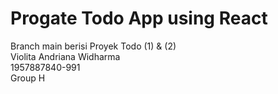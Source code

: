 # Progate Todo App using React
Branch main berisi Proyek Todo (1) & (2)<br>
Violita Andriana Widharma<br>
1957887840-991<br>
Group H

